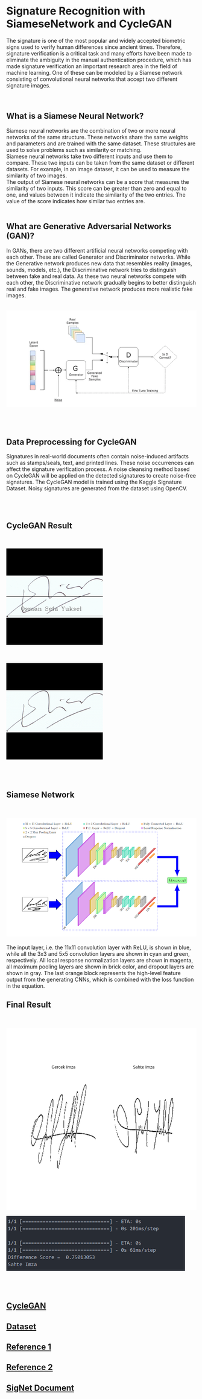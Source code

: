 # Signature Recognition with SiameseNetwork and CycleGAN

The signature is one of the most popular and widely accepted biometric signs used to verify human differences since ancient times. Therefore, signature verification is a critical task and many efforts have been made to eliminate the ambiguity in the manual authentication procedure, which has made signature verification an important research area in the field of machine learning. One of these can be modeled by a Siamese network consisting of convolutional neural networks that accept two different signature images.

<br>

## What is a Siamese Neural Network?

Siamese neural networks are the combination of two or more neural networks of the same structure. These networks share the same weights and parameters and are trained with the same dataset. These structures are used to solve problems such as similarity or matching.<br>
Siamese neural networks take two different inputs and use them to compare. These two inputs can be taken from the same dataset or different datasets.
For example, in an image dataset, it can be used to measure the similarity of two images.<br>
The output of Siamese neural networks can be a score that measures the similarity of two inputs. This score can be greater than zero and equal to one, and values between it indicate the similarity of the two entries. The value of the score indicates how similar two entries are.
<br> 
<br>

## What are Generative Adversarial Networks (GAN)?

In GANs, there are two different artificial neural networks competing with each other. These are called Generator and Discriminator networks. While the Generative network produces new data that resembles reality (images, sounds, models, etc.), the Discriminative network tries to distinguish between fake and real data. As these two neural networks compete with each other, the Discriminative network gradually begins to better distinguish real and fake images. The generative network produces more realistic fake images.
<br>
<br>

![Generative Adversarial Networks](https://github.com/osmansefayuksel/Signature-Recognition-with-SiameseNetwork-and-CycleGAN/blob/main/images/fig1.png)

<br>
<br>

## Data Preprocessing for CycleGAN

Signatures in real-world documents often contain noise-induced artifacts such as stamps/seals, text, and printed lines. These noise occurrences can affect the signature verification process. A noise cleansing method based on CycleGAN will be applied on the detected signatures to create noise-free signatures. The CycleGAN model is trained using the Kaggle Signature Dataset. Noisy signatures are generated from the dataset using OpenCV.

<br>
<br>

## CycleGAN Result
<br>

![Input](https://github.com/osmansefayuksel/Signature-Recognition-with-SiameseNetwork-and-CycleGAN/blob/main/results/cyclegan/001_16_real.png)

<br>

![Output](https://github.com/osmansefayuksel/Signature-Recognition-with-SiameseNetwork-and-CycleGAN/blob/main/results/cyclegan/001_16_fake.png)

<br>
<br>

## Siamese Network
<br>

![SigNet](https://github.com/osmansefayuksel/Signature-Recognition-with-SiameseNetwork-and-CycleGAN/blob/main/images/fig2.png)
<br>
<br>
The input layer, i.e. the 11x11 convolution layer with ReLU, is shown in blue, while all the 3x3 and 5x5 convolution layers are shown in cyan and green, respectively. All local response normalization layers are shown in magenta, all maximum pooling layers are shown in brick color, and dropout layers are shown in gray. The last orange block represents the high-level feature output from the generating CNNs, which is combined with the loss function in the equation.


## Final Result
<br>

![Recognition](https://github.com/osmansefayuksel/Signature-Recognition-with-SiameseNetwork-and-CycleGAN/blob/main/images/fig3.png)
<br>


![Difference Score](https://github.com/osmansefayuksel/Signature-Recognition-with-SiameseNetwork-and-CycleGAN/blob/main/images/fig4.png)

<br>
<br>

## [CycleGAN](https://github.com/junyanz/CycleGAN)
## [Dataset](https://www.kaggle.com/datasets/ishanikathuria/handwritten-signature-datasets)
## [Reference 1](https://www.kaggle.com/code/surveshchauhan/gl-cv-week-siamese-network-signature-verification)
## [Reference 2](https://github.com/amaljoseph/Signature-Verification_System_using_YOLOv5-and-CycleGAN)
## [SigNet Document](https://arxiv.org/abs/1707.02131v2)





